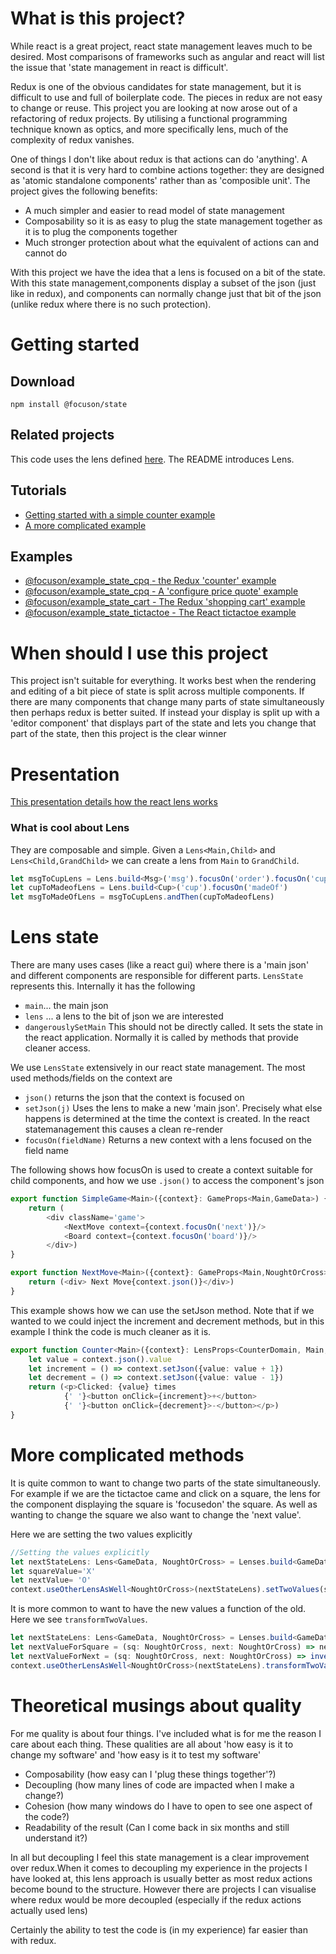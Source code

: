 # What is this project?

While react is a great project, react state management leaves much to be desired. Most comparisons of frameworks such as
angular and react will list the issue that 'state management in react is difficult'.

Redux is one of the obvious candidates for state management, but it is difficult to use and full of boilerplate code.
The pieces in redux are not easy to change or reuse. This project you are looking at now arose out of a refactoring of
redux projects. By utilising a functional programming technique known as optics, and more specifically lens, much of the
complexity of redux vanishes.

One of things I don't like about redux is that actions can do 'anything'. A second is that it is very hard to combine actions together: they
are designed as 'atomic standalone components' rather than as 'composible unit'. The project gives the following benefits:
* A much simpler and easier to read model of state management
* Composability so it is as easy to plug the state management together as it is to plug the components together
* Much stronger protection about what the equivalent of actions can and cannot do

With this project we have the idea that a lens is focused on a bit of the state. With this state management,components display a subset of the json
(just like in redux), and components can normally change just that bit of the json (unlike redux where there is no such
protection).

# Getting started

## Download

```shell
npm install @focuson/state
````

## Related projects

This code uses the lens defined [here](https://github.com/phil-rice/ts-lens-react/tree/master/modules/lens). The
README introduces Lens.

## Tutorials
* [Getting started with a simple counter example](https://github.com/phil-rice/ts-lens-react/tree/master/tutorial/counter)
* [A more complicated example](https://github.com/phil-rice/ts-lens-react/blob/master/tutorial/tictactoe)

## Examples
 * [@focuson/example_state_cpq - the Redux 'counter' example](https://github.com/phil-rice/ts-lens-react/tree/master/examples/state/counter)
 * [@focuson/example_state_cpq - A 'configure price quote' example](https://github.com/phil-rice/ts-lens-react/tree/master/examples/state/cpq)
 * [@focuson/example_state_cart - The Redux 'shopping cart' example](https://github.com/phil-rice/ts-lens-react/tree/master/examples/state/shopping-cart)
 * [@focuson/example_state_tictactoe - The React tictactoe example](https://github.com/phil-rice/ts-lens-react/tree/master/examples/state/tictactoe)

# When should I use this project

This project isn't suitable for everything. It works best when the rendering and editing of a bit piece of state is
split across multiple components. If there are many components that change many parts of state simultaneously then
perhaps redux is better suited. If instead your display is split up with a 'editor component' that displays part of the
state and lets you change that part of the state, then this project is the clear winner


# Presentation

[This presentation details how the react lens works](https://docs.google.com/presentation/d/e/2PACX-1vRvIfvQHiMw10X9bAek_hK1eE6WDqP8V4X85fJ8gT4RaQU9mPh9yu9j0bRpLnfKEptqwpLqowGy43vK/pub?start=false&loop=false&delayms=3000)


### What is cool about Lens

They are composable and simple. Given a `Lens<Main,Child>` and `Lens<Child,GrandChild>` we can create a lens from `Main`
to `GrandChild`.

```typescript
let msgToCupLens = Lens.build<Msg>('msg').focusOn('order').focusOn('cup')
let cupToMadeofLens = Lens.build<Cup>('cup').focusOn('madeOf')
let msgToMadeOfLens = msgToCupLens.andThen(cupToMadeofLens)
```

# Lens state

There are many uses cases (like a react gui) where there is a 'main json' and different components are responsible for
different parts. `LensState` represents this. Internally it has the following

* `main`... the main json
* `lens` ... a lens to the bit of json we are interested
* `dangerouslySetMain` This should not be directly called. It sets the state in the react application. Normally it is
  called by methods that provide cleaner access.

We use `LensState` extensively in our react state management. The most used methods/fields on the context are

* `json()` returns the json that the context is focused on
* `setJson(j)` Uses the lens to make a new 'main json'. Precisely what else happens is determined at the time the
  context is created. In the react statemanagement this causes a clean re-render
* `focusOn(fieldName)` Returns a new context with a lens focused on the field name

The following shows how focusOn is used to create a context suitable for child components, and how we use `.json()` to
access the component's json
```typescript jsx
export function SimpleGame<Main>({context}: GameProps<Main,GameData>) {
    return (
        <div className='game'>
            <NextMove context={context.focusOn('next')}/>
            <Board context={context.focusOn('board')}/>
        </div>)
}

export function NextMove<Main>({context}: GameProps<Main,NoughtOrCross>) {
    return (<div> Next Move{context.json()}</div>)
}
```

This example shows how we can use the setJson method. Note that if we wanted to we could inject the increment and decrement methods,
but in this example I think the code is much cleaner as it is.

```typescript jsx
export function Counter<Main>({context}: LensProps<CounterDomain, Main, CounterData>) {
    let value = context.json().value
    let increment = () => context.setJson({value: value + 1})
    let decrement = () => context.setJson({value: value - 1})
    return (<p>Clicked: {value} times
            {' '}<button onClick={increment}>+</button>
            {' '}<button onClick={decrement}>-</button></p>)
}
```

# More complicated methods

It is quite common to want to change two parts of the state simultaneously. For example if we are the tictactoe came and click on a square, the lens
for the component displaying the square is 'focusedon' the square. As well as wanting to change the square we also want to change the 'next value'.

Here we are setting the two values explicitly
```typescript
//Setting the values explicitly
let nextStateLens: Lens<GameData, NoughtOrCross> = Lenses.build<GameData>('game').focusOn('next')
let squareValue='X'
let nextValue= 'O'
context.useOtherLensAsWell<NoughtOrCross>(nextStateLens).setTwoValues(squareValue,nextValue)
```

It is more common to want to have the new values a function of the old. Here we see `transformTwoValues`. 
```typescript
let nextStateLens: Lens<GameData, NoughtOrCross> = Lenses.build<GameData>('game').focusOn('next')
let nextValueForSquare = (sq: NoughtOrCross, next: NoughtOrCross) => next;
let nextValueForNext = (sq: NoughtOrCross, next: NoughtOrCross) => invert(next);
context.useOtherLensAsWell<NoughtOrCross>(nextStateLens).transformTwoValues(nextValueForSquare, nextValueForNext)
```

# Theoretical musings about quality

For me quality is about four things. I've included what is for me the reason I care about each thing. These qualities
are all about 'how easy is it to change my software' and 'how easy is it to test my software'

* Composability (how easy can I 'plug these things together'?)
* Decoupling (how many lines of code are impacted when I make a change?)
* Cohesion (how many windows do I have to open to see one aspect of the code?)
* Readability of the result (Can I come back in six months and still understand it?)

In all but decoupling I feel this state management is a clear improvement over redux.When it comes to decoupling
my experience in the projects I have looked at, this lens approach is usually better as most redux actions become bound
to the structure. However there are projects I can visualise where redux would be more decoupled (especially if the
redux actions actually used lens)

Certainly the ability to test the code is (in my experience) far easier than with redux.
